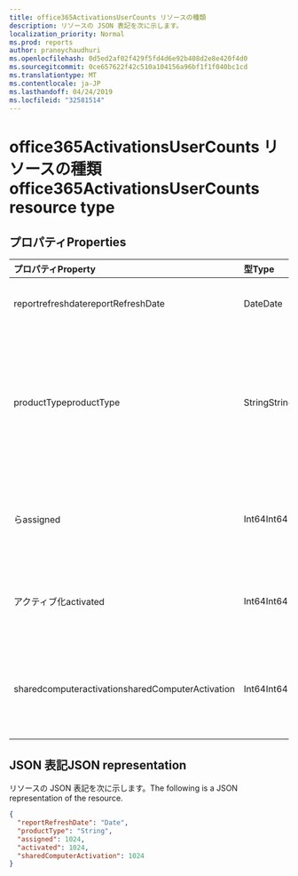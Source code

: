 ```yaml
---
title: office365ActivationsUserCounts リソースの種類
description: リソースの JSON 表記を次に示します。
localization_priority: Normal
ms.prod: reports
author: pranoychaudhuri
ms.openlocfilehash: 0d5ed2af02f429f5fd4d6e92b408d2e8e420f4d0
ms.sourcegitcommit: 0ce657622f42c510a104156a96bf1f1f040bc1cd
ms.translationtype: MT
ms.contentlocale: ja-JP
ms.lasthandoff: 04/24/2019
ms.locfileid: "32581514"
---
```

# <a name="office365activationsusercounts-resource-type"></a><span data-ttu-id="6b198-103">office365ActivationsUserCounts リソースの種類</span><span class="sxs-lookup"><span data-stu-id="6b198-103">office365ActivationsUserCounts resource type</span></span>

## <a name="properties"></a><span data-ttu-id="6b198-104">プロパティ</span><span class="sxs-lookup"><span data-stu-id="6b198-104">Properties</span></span>

| <span data-ttu-id="6b198-105">プロパティ</span><span class="sxs-lookup"><span data-stu-id="6b198-105">Property</span></span>                 | <span data-ttu-id="6b198-106">型</span><span class="sxs-lookup"><span data-stu-id="6b198-106">Type</span></span>   | <span data-ttu-id="6b198-107">説明</span><span class="sxs-lookup"><span data-stu-id="6b198-107">Description</span></span>                              |
| :----------------------- | :----- | ---------------------------------------- |
| <span data-ttu-id="6b198-108">reportrefreshdate</span><span class="sxs-lookup"><span data-stu-id="6b198-108">reportRefreshDate</span></span>        | <span data-ttu-id="6b198-109">Date</span><span class="sxs-lookup"><span data-stu-id="6b198-109">Date</span></span>   | <span data-ttu-id="6b198-110">コンテンツの最新の日付。</span><span class="sxs-lookup"><span data-stu-id="6b198-110">The latest date of the content.</span></span>          |
| <span data-ttu-id="6b198-111">productType</span><span class="sxs-lookup"><span data-stu-id="6b198-111">productType</span></span>              | <span data-ttu-id="6b198-112">String</span><span class="sxs-lookup"><span data-stu-id="6b198-112">String</span></span> | <span data-ttu-id="6b198-113">"office 365 ProPlus"、"Project Client"、または "Visio Pro for Office 365" などの製品の種類。</span><span class="sxs-lookup"><span data-stu-id="6b198-113">The product type such as "Office 365 ProPlus", "Project Client", or "Visio Pro for Office 365".</span></span> |
| <span data-ttu-id="6b198-114">ら</span><span class="sxs-lookup"><span data-stu-id="6b198-114">assigned</span></span>                 | <span data-ttu-id="6b198-115">Int64</span><span class="sxs-lookup"><span data-stu-id="6b198-115">Int64</span></span>  | <span data-ttu-id="6b198-116">製品ライセンスに割り当てられているユーザーの数。</span><span class="sxs-lookup"><span data-stu-id="6b198-116">The number of users have been assigned for the product license.</span></span> |
| <span data-ttu-id="6b198-117">アクティブ化</span><span class="sxs-lookup"><span data-stu-id="6b198-117">activated</span></span>                | <span data-ttu-id="6b198-118">Int64</span><span class="sxs-lookup"><span data-stu-id="6b198-118">Int64</span></span>  | <span data-ttu-id="6b198-119">製品をライセンス認証したユーザーの数。</span><span class="sxs-lookup"><span data-stu-id="6b198-119">The number of users who have activated the product.</span></span> |
| <span data-ttu-id="6b198-120">sharedcomputeractivation</span><span class="sxs-lookup"><span data-stu-id="6b198-120">sharedComputerActivation</span></span> | <span data-ttu-id="6b198-121">Int64</span><span class="sxs-lookup"><span data-stu-id="6b198-121">Int64</span></span>  | <span data-ttu-id="6b198-122">共有コンピューターで製品を使用したユーザーの数。</span><span class="sxs-lookup"><span data-stu-id="6b198-122">The number of users who have used the product on a shared computer.</span></span> |

## <a name="json-representation"></a><span data-ttu-id="6b198-123">JSON 表記</span><span class="sxs-lookup"><span data-stu-id="6b198-123">JSON representation</span></span>

<span data-ttu-id="6b198-124">リソースの JSON 表記を次に示します。</span><span class="sxs-lookup"><span data-stu-id="6b198-124">The following is a JSON representation of the resource.</span></span>

<!-- {
  "blockType": "resource",
  "@odata.type": "microsoft.graph.office365ActivationsUserCounts"
} -->

```json
{
  "reportRefreshDate": "Date", 
  "productType": "String", 
  "assigned": 1024, 
  "activated": 1024,
  "sharedComputerActivation": 1024
}
```
